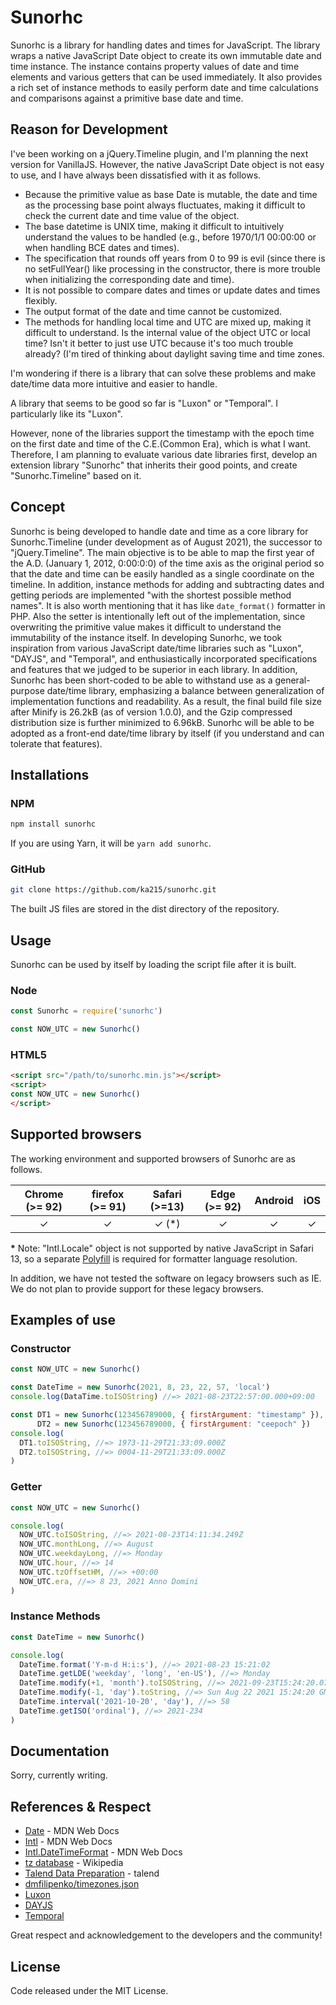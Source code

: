 # Sunorhc

Sunorhc is a library for handling dates and times for JavaScript. The library wraps a native JavaScript Date object to create its own immutable date and time instance. The instance contains property values of date and time elements and various getters that can be used immediately. It also provides a rich set of instance methods to easily perform date and time calculations and comparisons against a primitive base date and time.

## Reason for Development

I've been working on a jQuery.Timeline plugin, and I'm planning the next version for VanillaJS.
However, the native JavaScript Date object is not easy to use, and I have always been dissatisfied with it as follows.

* Because the primitive value as base Date is mutable, the date and time as the processing base point always fluctuates, making it difficult to check the current date and time value of the object.
* The base datetime is UNIX time, making it difficult to intuitively understand the values to be handled (e.g., before 1970/1/1 00:00:00 or when handling BCE dates and times).
* The specification that rounds off years from 0 to 99 is evil (since there is no setFullYear() like processing in the constructor, there is more trouble when initializing the corresponding date and time).
* It is not possible to compare dates and times or update dates and times flexibly.
* The output format of the date and time cannot be customized.
* The methods for handling local time and UTC are mixed up, making it difficult to understand. Is the internal value of the object UTC or local time? Isn't it better to just use UTC because it's too much trouble already? (I'm tired of thinking about daylight saving time and time zones.

I'm wondering if there is a library that can solve these problems and make date/time data more intuitive and easier to handle.

A library that seems to be good so far is "Luxon" or "Temporal". I particularly like its "Luxon".

However, none of the libraries support the timestamp with the epoch time on the first date and time of the C.E.(Common Era), which is what I want. Therefore, I am planning to evaluate various date libraries first, develop an extension library "Sunorhc" that inherits their good points, and create "Sunorhc.Timeline" based on it.

## Concept

Sunorhc is being developed to handle date and time as a core library for Sunorhc.Timeline (under development as of August 2021), the successor to "jQuery.Timeline". The main objective is to be able to map the first year of the A.D. (January 1, 2012, 0:00:0:0) of the time axis as the original period so that the date and time can be easily handled as a single coordinate on the timeline. In addition, instance methods for adding and subtracting dates and getting periods are implemented "with the shortest possible method names". It is also worth mentioning that it has like `date_format()` formatter in PHP.
Also the setter is intentionally left out of the implementation, since overwriting the primitive value makes it difficult to understand the immutability of the instance itself.
In developing Sunorhc, we took inspiration from various JavaScript date/time libraries such as "Luxon", "DAYJS", and "Temporal", and enthusiastically incorporated specifications and features that we judged to be superior in each library.
In addition, Sunorhc has been short-coded to be able to withstand use as a general-purpose date/time library, emphasizing a balance between generalization of implementation functions and readability. As a result, the final build file size after Minify is 26.2kB (as of version 1.0.0), and the Gzip compressed distribution size is further minimized to 6.96kB.
Sunorhc will be able to be adopted as a front-end date/time library by itself (if you understand and can tolerate that features).

## Installations

### NPM

```bash
npm install sunorhc
```

If you are using Yarn, it will be `yarn add sunorhc`.

### GitHub

```bash
git clone https://github.com/ka215/sunorhc.git
```

The built JS files are stored in the dist directory of the repository.


## Usage

Sunorhc can be used by itself by loading the script file after it is built.

### Node

```js
const Sunorhc = require('sunorhc') 

const NOW_UTC = new Sunorhc()
```

### HTML5

```html
<script src="/path/to/sunorhc.min.js"></script>
<script>
const NOW_UTC = new Sunorhc()
</script>
```

## Supported browsers

The working environment and supported browsers of Sunorhc are as follows.

| Chrome (>= 92) | firefox (>= 91) | Safari (>=13) | Edge (>= 92) | Android | iOS |
|:---:|:---:|:---:|:---:|:---:|:---:|
| &check; | &check; | &check; (&ast;) | &check; | &check; | &check; |

**&ast;** Note: "Intl.Locale" object is not supported by native JavaScript in Safari 13, so a separate [Polyfill](https://formatjs.io/docs/polyfills/intl-locale/) is required for formatter language resolution.

In addition, we have not tested the software on legacy browsers such as IE. We do not plan to provide support for these legacy browsers.

## Examples of use

### Constructor

```js
const NOW_UTC = new Sunorhc()

const DateTime = new Sunorhc(2021, 8, 23, 22, 57, 'local')
console.log(DataTime.toISOString) //=> 2021-08-23T22:57:00.000+09:00

const DT1 = new Sunorhc(123456789000, { firstArgument: "timestamp" }),
      DT2 = new Sunorhc(123456789000, { firstArgument: "ceepoch" })
console.log(
  DT1.toISOString, //=> 1973-11-29T21:33:09.000Z
  DT2.toISOString, //=> 0004-11-29T21:33:09.000Z
)
```

### Getter

```js
const NOW_UTC = new Sunorhc()

console.log(
  NOW_UTC.toISOString, //=> 2021-08-23T14:11:34.249Z
  NOW_UTC.monthLong, //=> August
  NOW_UTC.weekdayLong, //=> Monday
  NOW_UTC.hour, //=> 14
  NOW_UTC.tzOffsetHM, //=> +00:00
  NOW_UTC.era, //=> 8 23, 2021 Anno Domini
)
```

### Instance Methods

```js
const DateTime = new Sunorhc()

console.log(
  DateTime.format('Y-m-d H:i:s'), //=> 2021-08-23 15:21:02
  DateTime.getLDE('weekday', 'long', 'en-US'), //=> Monday
  DateTime.modify(+1, 'month').toISOString, //=> 2021-09-23T15:24:20.070Z
  DateTime.modify(-1, 'day').toString, //=> Sun Aug 22 2021 15:24:20 GMT+0000 (UTC)
  DateTime.interval('2021-10-20', 'day'), //=> 58
  DateTime.getISO('ordinal'), //=> 2021-234
)
```

## Documentation

Sorry, currently writing.

## References & Respect

* [Date](https://developer.mozilla.org/en-US/docs/Web/JavaScript/Reference/Global_Objects/Date) - MDN Web Docs
* [Intl](https://developer.mozilla.org/en-US/docs/Web/JavaScript/Reference/Global_Objects/Intl) - MDN Web Docs
* [Intl.DateTimeFormat](https://developer.mozilla.org/en-US/docs/Web/JavaScript/Reference/Global_Objects/Intl/DateTimeFormat) - MDN Web Docs
* [tz database](https://en.wikipedia.org/wiki/Tz_database) - Wikipedia
* [Talend Data Preparation](https://help.talend.com/r/snjvjYAhTLG68D9qu4ModQ/cjWKaXEBhjamPMA~JnTpiA) - talend
* [dmfilipenko/timezones.json](https://github.com/dmfilipenko/timezones.json)
* [Luxon](https://moment.github.io/luxon/)
* [DAYJS](https://day.js.org/en/)
* [Temporal](https://tc39.es/proposal-temporal/docs/index.html)

Great respect and acknowledgement to the developers and the community!

## License

Code released under the MIT License.
